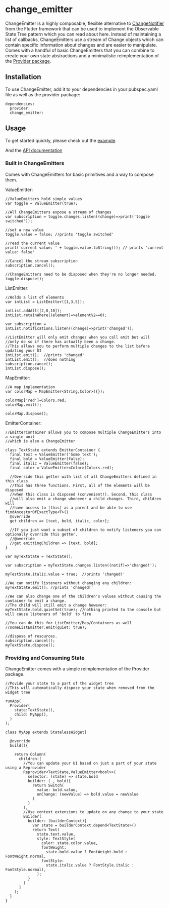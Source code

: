 # change_emitter
 
ChangeEmitter is a highly composable, flexible alternative to [ChangeNotifier](https://api.flutter.dev/flutter/foundation/ChangeNotifier-class.html) from the Flutter framework that can be used to implement the Observable State Tree pattern which you can read about here. Instead of maintaining a list of callbacks, ChangeEmitters use a stream of Change objects which can contain specific information about changes and are easier to manipulate. Comes with a handful of basic ChangeEmitters that you can combine to create your own state abstractions and a minimalistic reimplementation of the [Provider package](https://github.com/rrousselGit/provider).

## Installation  
To use ChangeEmitter, add it to your dependencies in your pubspec.yaml file as well as the provider package: 
```
dependencies:
  provider:
  change_emitter:
``` 


## Usage 
To get started quickly, please check out the [example](https://github.com/jonaird/change_emitter/tree/master/example/lib). 
 
And the [API documentation](https://pub.dev/documentation/change_emitter/latest/change_emitter/change_emitter-library.html)

### Built in ChangeEmitters
  
Comes with ChangeEmitters for basic primitives and a way to compose them.

ValueEmitter:  
```
//ValueEmitters hold simple values
var toggle = ValueEmitter(true);

//All ChangeEmitters expose a stream of changes
var subscription = toggle.changes.listen((change)=>print('toggle switched'));

//set a new value
toggle.value = false; //prints 'toggle switched'

//read the current value
print('current value: ' + toggle.value.toString()); // prints 'current value: false'

//Cancel the stream subscription
subscription.cancel();

//ChangeEmitters need to be disposed when they're no longer needed.
toggle.dispose(); 
```
  
ListEmitter:  
```
//Holds a list of elements  
var intList = ListEmitter([1,3,5]);  

intList.addAll([2,8,10]);
intList.retainWhere((element)=>element%2==0);  
  
var subscription = intList.notifications.listen((change)=>print('changed'));

//ListEmitter will only emit changes when you call emit but will
//only do so if there has actually been a change.
//This allows you to perform multiple changes to the list before updating your UI
intList.emit();  //prints 'changed'
intList.emit();  //does nothing
subscription.cance();
intList.dispose();  
```  
  
MapEmitter:  
```
//A map implementation
var colorMap = MapEmitter<String,Color>({});  

colorMap['red']=Colors.red;  
colorMap.emit();  
  
colorMap.dispose();
```  
  
EmitterContainer:  
```
//EmitterContainer allows you to compose multiple ChangeEmitters into a single unit
//which is also a ChangeEmitter 

class TextState extends EmitterContainer {
  final text = ValueEmitter('Some text');  
  final bold = ValueEmitter(false);  
  final italic = ValueEmitter(false);  
  final color = ValueEmitter<Color>(Colors.red);  
    
  //Override this getter with list of all ChangeEmitters defined in this class.  
  //This has three functions. First, all of the elements will be disposed  
  //when this class is disposed (convenient!). Second, this class 
  //will also emit a change whenever a child changes. Third, children will
  //have access to [this] as a parent and be able to use findAncestorOfExactType<T>()
  @override  
  get children => [text, bold, italic, color];  
  
  //If you just want a subset of children to notify listeners you can optionally override this getter.   
  //@override  
  //get emittingChildren => [text, bold];  
}  
  
var myTextState = TextState();  
  
var subscription = myTextState.changes.listen((notif)=>'changed!');  
  
myTestState.italic.value = true;  //prints 'changed!'
  
//We can notify listeners without changing any children:  
myTextState.emit(); //prints 'changed!' 
  
//We can also change one of the children's values without causing the container to emit a change.
//The child will still emit a change however:  
myTextState.bold.quietSet(true); //nothing printed to the console but will cause listeners of 'bold' to fire
  
//You can do this for ListEmitter/Map/Containers as well
//someListEmitter.emit(quiet: true);
  
//dispose of resources. 
subscription.cancel();
myTextState.dispose();
```  
  
### Providing and Consuming State  
ChangeEmitter comes with a simple reimplementation of the Provider package.  
  
```
//Povide your state to a part of the widget tree
//This will automatically dispose your state when removed from the widget tree

runApp(  
  Provider(  
    state:TextState(),  
    child: MyApp(),  
  )  
);  
  
class MyApp extends StatelessWidget{

  @override
  build(){

    return Column(
      children:[
        //You can update your UI based on just a part of your state using a Reprovider  
        Reprovider<TextState,ValueEmitter<bool>>(  
          selector: (state) => state.bold  
          builder: (_, bold){  
            return Switch(  
              value: bold.value,  
              onChange: (newValue) => bold.value = newValue  
            )  
          }  
        ),  
        //Use context extensions to update on any change to your state  
        Builder(  
          builder: (builderContext){  
            var state = builderContext.depend<TextState>()
            return Text(  
              state.text.value,  
              style: TextStyle(  
                color: state.color.value,
                fontWeight:  
                  state.bold.value ? FontWeight.bold : FontWeight.normal,  
                fontStyle:  
                  state.italic.value ? FontStyle.italic : FontStyle.normal),  
              );  
          }  
        )  
      ]  
    );  
  }  
}  
```




